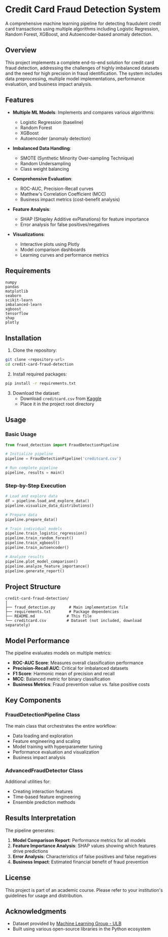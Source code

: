 # Credit Card Fraud Detection System

A comprehensive machine learning pipeline for detecting fraudulent credit card transactions using multiple algorithms including Logistic Regression, Random Forest, XGBoost, and Autoencoder-based anomaly detection.

## Overview

This project implements a complete end-to-end solution for credit card fraud detection, addressing the challenges of highly imbalanced datasets and the need for high precision in fraud identification. The system includes data preprocessing, multiple model implementations, performance evaluation, and business impact analysis.

## Features

- **Multiple ML Models**: Implements and compares various algorithms:
  - Logistic Regression (baseline)
  - Random Forest
  - XGBoost
  - Autoencoder (anomaly detection)
  
- **Imbalanced Data Handling**: 
  - SMOTE (Synthetic Minority Over-sampling Technique)
  - Random Undersampling
  - Class weight balancing
  
- **Comprehensive Evaluation**:
  - ROC-AUC, Precision-Recall curves
  - Matthew's Correlation Coefficient (MCC)
  - Business impact metrics (cost-benefit analysis)
  
- **Feature Analysis**:
  - SHAP (SHapley Additive exPlanations) for feature importance
  - Error analysis for false positives/negatives
  
- **Visualizations**:
  - Interactive plots using Plotly
  - Model comparison dashboards
  - Learning curves and performance metrics

## Requirements

```
numpy
pandas
matplotlib
seaborn
scikit-learn
imbalanced-learn
xgboost
tensorflow
shap
plotly
```

## Installation

1. Clone the repository:
```bash
git clone <repository-url>
cd credit-card-fraud-detection
```

2. Install required packages:
```bash
pip install -r requirements.txt
```

3. Download the dataset:
   - Download `creditcard.csv` from [Kaggle](https://www.kaggle.com/mlg-ulb/creditcardfraud)
   - Place it in the project root directory

## Usage

### Basic Usage

```python
from fraud_detection import FraudDetectionPipeline

# Initialize pipeline
pipeline = FraudDetectionPipeline('creditcard.csv')

# Run complete pipeline
pipeline, results = main()
```

### Step-by-Step Execution

```python
# Load and explore data
df = pipeline.load_and_explore_data()
pipeline.visualize_data_distributions()

# Prepare data
pipeline.prepare_data()

# Train individual models
pipeline.train_logistic_regression()
pipeline.train_random_forest()
pipeline.train_xgboost()
pipeline.train_autoencoder()

# Analyze results
pipeline.plot_model_comparison()
pipeline.analyze_feature_importance()
pipeline.generate_report()
```

## Project Structure

```
credit-card-fraud-detection/
│
├── fraud_detection.py      # Main implementation file
├── requirements.txt        # Package dependencies
├── README.md              # This file
└── creditcard.csv         # Dataset (not included, download separately)
```

## Model Performance

The pipeline evaluates models on multiple metrics:

- **ROC-AUC Score**: Measures overall classification performance
- **Precision-Recall AUC**: Critical for imbalanced datasets
- **F1 Score**: Harmonic mean of precision and recall
- **MCC**: Balanced metric for binary classification
- **Business Metrics**: Fraud prevention value vs. false positive costs

## Key Components

### FraudDetectionPipeline Class

The main class that orchestrates the entire workflow:
- Data loading and exploration
- Feature engineering and scaling
- Model training with hyperparameter tuning
- Performance evaluation and visualization
- Business impact analysis

### AdvancedFraudDetector Class

Additional utilities for:
- Creating interaction features
- Time-based feature engineering
- Ensemble prediction methods

## Results Interpretation

The pipeline generates:
1. **Model Comparison Report**: Performance metrics for all models
2. **Feature Importance Analysis**: SHAP values showing which features drive predictions
3. **Error Analysis**: Characteristics of false positives and false negatives
4. **Business Impact**: Estimated financial benefit of fraud prevention


## License

This project is part of an academic course. Please refer to your institution's guidelines for usage and distribution.

## Acknowledgments

- Dataset provided by [Machine Learning Group - ULB](https://www.kaggle.com/mlg-ulb/creditcardfraud)
- Built using various open-source libraries in the Python ecosystem
